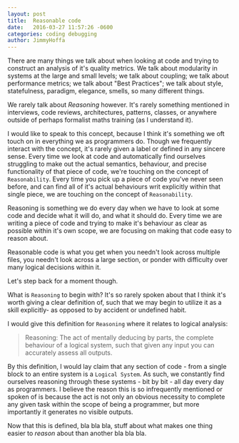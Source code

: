 ```yaml
---
layout: post
title:  Reasonable code
date:   2016-03-27 11:57:26 -0600
categories: coding debugging
author:	JimmyHoffa
---
```


There are many things we talk about when looking at code and trying to construct
an analysis of it's quality metrics. We talk about modularity in systems at the
large and small levels; we talk about coupling; we talk about performance
metrics; we talk about "Best Practices"; we talk about style, statefulness,
paradigm, elegance, smells, so many different things.

We rarely talk about *Reasoning* however. It's rarely something mentioned in
interviews, code reviews, architectures, patterns, classes, or anywhere outside
of perhaps formalist maths training (as I understand it).

I would like to speak to this concept, because I think it's something we oft
touch on in everything we as programmers do. Though we frequently interact with
the concept, it's rarely given a label or defined in any sincere sense. Every
time we look at code and automatically find ourselves struggling to make out the
actual semantics, behaviour, and precise functionality of that piece of code,
we're touching on the concept of `Reasonability`. Every time you pick up a piece
of code you've never seen before, and can find all of it's actual behaviours
writ explicitly within that single piece, we are touching on the concept of
`Reasonability`.

Reasoning is something we do every day when we have to look at some code and
decide what it will do, and what it should do. Every time we are writing a piece
of code and trying to make it's behaviour as clear as possible within it's own
scope, we are focusing on making that code easy to reason about.

Reasonable code is what you get when you needn't look across multiple files, you
needn't look across a large section, or ponder with difficulty over many logical
decisions within it.

Let's step back for a moment though.

What is `Reasoning` to begin with? It's so rarely spoken about that I think it's
worth giving a clear definition of, such that we may begin to utilize it as a
skill explicitly- as opposed to by accident or undefined habit.

I would give this definition for `Reasoning` where it relates to logical
analysis:

 > Reasoning: The act of mentally deducing by parts, the complete behaviour of a
 > logical system, such that given any input you can accurately assess all
 > outputs.

By this definition, I would lay claim that any section of code - from a single
block to an entire system is a `Logical System`. As such, we constantly find
ourselves reasoning through these systems - bit by bit - all day every day as
programmers. I believe the reason this is so infrequently mentioned or spoken of
is because the act is not only an obvious necessity to complete any given task
within the scope of being a programmer, but more importantly it generates no
visible outputs.

Now that this is defined, bla bla bla, stuff about what makes one thing easier
to *reason* about than another bla bla bla.
